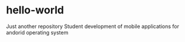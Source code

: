 # hello-world
Just another repository
Student development of mobile applications for andorid operating system
